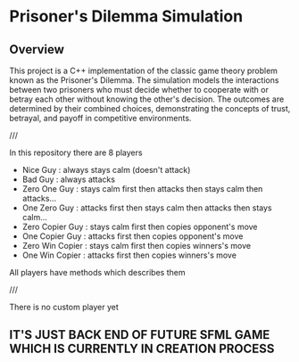 # Prisoner's Dilemma Simulation
## Overview
This project is a C++ implementation of the classic game theory problem known as the Prisoner's Dilemma. 
The simulation models the interactions between two prisoners who must decide whether to cooperate with or betray each other without knowing the other's decision. 
The outcomes are determined by their combined choices, demonstrating the concepts of trust, betrayal, and payoff in competitive environments.

///

In this repository there are 8 players
* Nice Guy : always stays calm (doesn't attack)
* Bad Guy : always attacks
* Zero One Guy : stays calm first then attacks then stays calm then attacks...
* One Zero Guy : attacks first then stays calm then attacks then stays calm...
* Zero Copier Guy : stays calm first then copies opponent's move
* One Copier Guy : attacks first then copies opponent's move
* Zero Win Copier : stays calm first then copies winners's move
* One Win Copier : attacks first then copies winners's move

All players have methods which describes them 

///

There is no custom player yet
## IT'S JUST BACK END OF FUTURE SFML GAME WHICH IS CURRENTLY IN CREATION PROCESS
